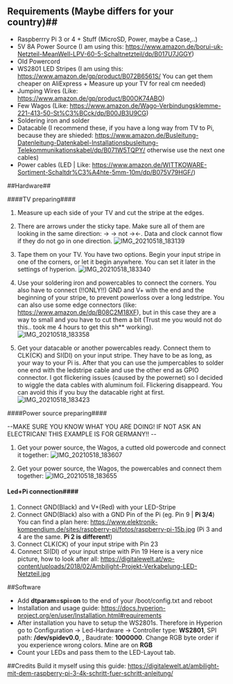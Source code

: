 ## Requirements (Maybe differs for your country)##

- Raspberrry Pi 3 or 4 + Stuff (MicroSD, Power, maybe a Case,..)
- 5V 8A Power Source (I am using this: https://www.amazon.de/borui-uk-Netzteil-MeanWell-LPV-60-5-Schaltnetzteil/dp/B017U7JGGY)
- Old Powercord
- WS2801 LED Stripes (I am using this: https://www.amazon.de/gp/product/B072B6561S/ You can get them cheaper on AliExpress + Measure up your TV for real cm needed)
- Jumping Wires (Like: https://www.amazon.de/gp/product/B00OK74ABO)
- Few Wagos (Like: https://www.amazon.de/Wago-Verbindungsklemme-221-413-50-St%C3%BCck/dp/B00JB3U9CG)
- Soldering iron and solder
- Datacable (I recommend these, if you have a long way from TV to Pi, because they are shieded: https://www.amazon.de/Busleitung-Datenleitung-Datenkabel-Installationsbusleitung-Telekommunikationskabel/dp/B071W5TQPY/ otherwise use the next one cables)
- Power cables (LED | Like: https://www.amazon.de/WITTKOWARE-Sortiment-Schaltdr%C3%A4hte-5mm-10m/dp/B075V79HGF/)

##Hardware##

####TV preparing####

1. Measure up each side of your TV and cut the stripe at the edges.
2. There are arrows under the sticky tape. Make sure all of them are looking in the same direction: -> -> not -><-. Data and clock cannot flow if they do not go in one direction.
![IMG_20210518_183139](https://user-images.githubusercontent.com/51515147/118692431-5b8bbb80-b80a-11eb-9ab2-ab001b5cee96.jpg)

3. Tape them on your TV. You have two options. Begin your input stripe in one of the corners, or let it begin anywhere. You can set it later in the settings of hyperion.
![IMG_20210518_183340](https://user-images.githubusercontent.com/51515147/118692535-79592080-b80a-11eb-926d-e5fd76c859a3.jpg)

4. Use your soldering iron and powercables to connect the corners. You also have to connect (!!ONLY!!) GND and V+ with the end and the beginning of your stripe, to prevent powerloss over a long ledstripe.
You can also use some edge connectors (like: https://www.amazon.de/dp/B08C2M18XF), but in this case they are a way to small and you have to cut them a bit (Trust me you would not do this.. took me 4 hours to get this sh\*\* working).
![IMG_20210518_183358](https://user-images.githubusercontent.com/51515147/118692379-43b43780-b80a-11eb-8dfc-9937718eb3eb.jpg)

5. Get your datacable or another powercables ready. Connect them to CLK(CK) and SI(DI) on your input stripe. They have to be as long, as your way to your Pi is. After that you can use the jumpercables to solder one end with the ledstripe cable and use the other end as GPIO connector. I got flickering issues (caused by the powernet) so I decided to wiggle the data cables with aluminum foil. Flickering disappeard. You can avoid this if you buy the datacable right at first. 
![IMG_20210518_183423](https://user-images.githubusercontent.com/51515147/118692578-8413b580-b80a-11eb-8613-8e5b7019bec2.jpg)

####Power source preparing####

--MAKE SURE YOU KNOW WHAT YOU ARE DOING! IF NOT ASK AN ELECTRICAN! THIS EXAMPLE IS FOR GERMANY!! --

1. Get your power source, the Wagos, a cutted old powercode and connect it together:
![IMG_20210518_183607](https://user-images.githubusercontent.com/51515147/118692940-de147b00-b80a-11eb-9a4c-546f48545994.jpg)

2. Get your power source, the Wagos, the powercables and connect them together:
![IMG_20210518_183655](https://user-images.githubusercontent.com/51515147/118692957-e371c580-b80a-11eb-9a01-862b02246ae0.jpg)

#### Led+Pi connection####
1. Connect GND(Black) and V+(Red) with your LED-Stripe
2. Connect GND(Black) also with a GND Pin of the Pi (eg. Pin 9 | **Pi 3/4**) You can find a plan here: https://www.elektronik-kompendium.de/sites/raspberry-pi/fotos/raspberry-pi-15b.jpg (Pi 3 and 4 are the same. **Pi 2 is different!**)
3. Connect CLK(CK) of your input stripe with Pin 23
4. Connect SI(DI) of your input stripe with Pin 19
Here is a very nice picture, how to look after all: https://digitalewelt.at/wp-content/uploads/2018/02/Ambilight-Projekt-Verkabelung-LED-Netzteil.jpg

##Software
- Add **dtparam=spi=on** to the end of your /boot/config.txt and reboot
- Installation and usage guide: https://docs.hyperion-project.org/en/user/Installation.html#requirements
- After installation you have to setup the WS2801s. Therefore in Hyperion go to Configuration -> Led-Hardware -> Controller type: **WS2801**, SPI path: **/dev/spidev0.0**, , Baudrate: **1000000**. Change RGB byte order if you experience wrong colors. Mine are on **RGB**
- Count your LEDs and pass them to the LED-Layout tab. 

##Credits
Build it myself using this guide: https://digitalewelt.at/ambilight-mit-dem-raspberry-pi-3-4k-schritt-fuer-schritt-anleitung/
